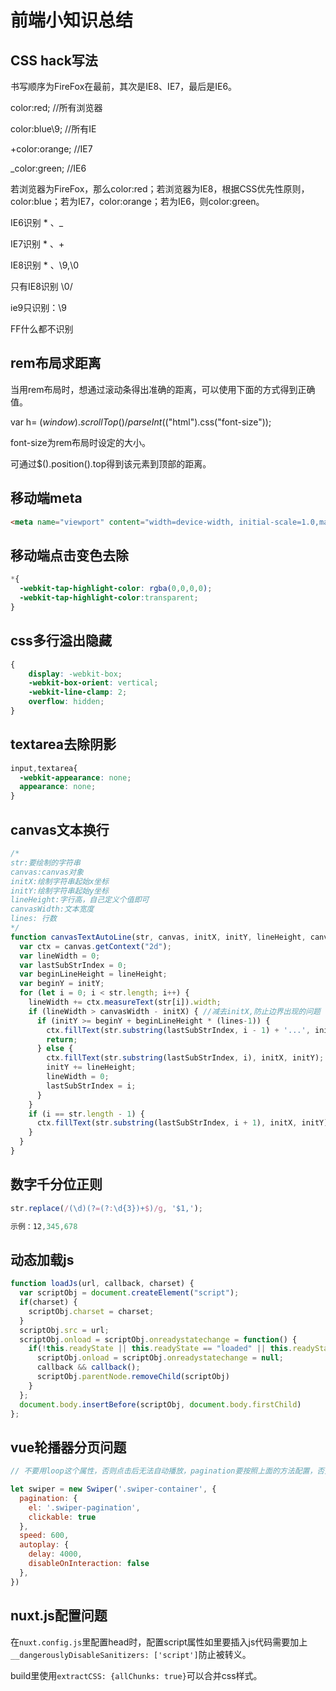 # 前端小知识总结

## CSS hack写法

书写顺序为FireFox在最前，其次是IE8、IE7，最后是IE6。     

color:red; //所有浏览器

color:blue\9; //所有IE

+color:orange; //IE7

_color:green; //IE6

若浏览器为FireFox，那么color:red；若浏览器为IE8，根据CSS优先性原则，color:blue；若为IE7，color:orange；若为IE6，则color:green。

IE6识别 * 、_

IE7识别 * 、+

IE8识别 * 、\9,\0

只有IE8识别  \0/    

ie9只识别：\9

FF什么都不识别
  
## rem布局求距离

当用rem布局时，想通过滚动条得出准确的距离，可以使用下面的方式得到正确值。  

var h= $(window).scrollTop() / parseInt($("html").css("font-size"));  

font-size为rem布局时设定的大小。  

可通过$().position().top得到该元素到顶部的距离。

## 移动端meta

```html
<meta name="viewport" content="width=device-width, initial-scale=1.0,maximum-scale=1.0, user-scalable=no"/>
```

## 移动端点击变色去除

```css
*{
  -webkit-tap-highlight-color: rgba(0,0,0,0);
  -webkit-tap-highlight-color:transparent;
}
```

## css多行溢出隐藏

```css
{
	display: -webkit-box;
	-webkit-box-orient: vertical;
	-webkit-line-clamp: 2;
	overflow: hidden;
}
```

## textarea去除阴影

```css
input,textarea{
  -webkit-appearance: none;
  appearance: none;
}
```

## canvas文本换行

```javascript
/*
str:要绘制的字符串
canvas:canvas对象
initX:绘制字符串起始x坐标
initY:绘制字符串起始y坐标
lineHeight:字行高，自己定义个值即可
canvasWidth:文本宽度
lines: 行数
*/
function canvasTextAutoLine(str, canvas, initX, initY, lineHeight, canvasWidth, lines) {
  var ctx = canvas.getContext("2d");
  var lineWidth = 0;
  var lastSubStrIndex = 0;
  var beginLineHeight = lineHeight;
  var beginY = initY;
  for (let i = 0; i < str.length; i++) {
    lineWidth += ctx.measureText(str[i]).width;
    if (lineWidth > canvasWidth - initX) { //减去initX,防止边界出现的问题
      if (initY >= beginY + beginLineHeight * (lines-1)) {
        ctx.fillText(str.substring(lastSubStrIndex, i - 1) + '...', initX, initY);
        return;
      } else {
        ctx.fillText(str.substring(lastSubStrIndex, i), initX, initY);
        initY += lineHeight;
        lineWidth = 0;
        lastSubStrIndex = i;
      }
    }
    if (i == str.length - 1) {
      ctx.fillText(str.substring(lastSubStrIndex, i + 1), initX, initY);
    }
  }
}
```

## 数字千分位正则

```javascript
str.replace(/(\d)(?=(?:\d{3})+$)/g, '$1,');

示例：12,345,678
```

## 动态加载js

```javascript
function loadJs(url, callback, charset) {
  var scriptObj = document.createElement("script");
  if(charset) {
    scriptObj.charset = charset;
  }
  scriptObj.src = url;
  scriptObj.onload = scriptObj.onreadystatechange = function() {
    if(!this.readyState || this.readyState == "loaded" || this.readyState == "complete") {
      scriptObj.onload = scriptObj.onreadystatechange = null;
      callback && callback();
      scriptObj.parentNode.removeChild(scriptObj)
    }
  };
  document.body.insertBefore(scriptObj, document.body.firstChild)
};
```

## vue轮播器分页问题

```javascript
// 不要用loop这个属性，否则点击后无法自动播放，pagination要按照上面的方法配置，否则分页器不会出现。

let swiper = new Swiper('.swiper-container', {
  pagination: {
    el: '.swiper-pagination',
    clickable: true
  },
  speed: 600,
  autoplay: {
    delay: 4000,
    disableOnInteraction: false
  },
})
```

## nuxt.js配置问题

在```nuxt.config.js```里配置head时，配置script属性如里要插入js代码需要加上```__dangerouslyDisableSanitizers: ['script']```防止被转义。

build里使用```extractCSS: {allChunks: true}```可以合并css样式。

